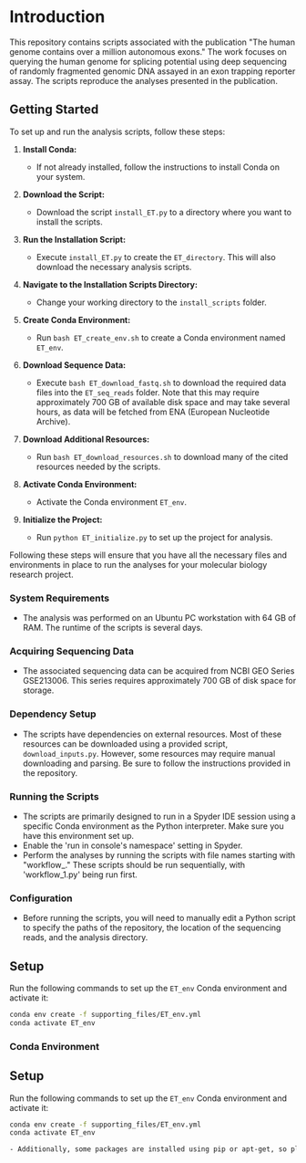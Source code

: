# Introduction

This repository contains scripts associated with the publication "The human genome contains over a million autonomous exons." The work focuses on querying the human genome for splicing potential using deep sequencing of randomly fragmented genomic DNA assayed in an exon trapping reporter assay. The scripts reproduce the analyses presented in the publication.

## Getting Started

To set up and run the analysis scripts, follow these steps:

1. **Install Conda:**
   - If not already installed, follow the instructions to install Conda on your system.

2. **Download the Script:**
   - Download the script `install_ET.py` to a directory where you want to install the scripts.

3. **Run the Installation Script:**
   - Execute `install_ET.py` to create the `ET_directory`. This will also download the necessary analysis scripts.

4. **Navigate to the Installation Scripts Directory:**
   - Change your working directory to the `install_scripts` folder.

5. **Create Conda Environment:**
   - Run `bash ET_create_env.sh` to create a Conda environment named `ET_env`.

6. **Download Sequence Data:**
   - Execute `bash ET_download_fastq.sh` to download the required data files into the `ET_seq_reads` folder. Note that this may require approximately 700 GB of available disk space and may take several hours, as data will be fetched from ENA (European Nucleotide Archive).

7. **Download Additional Resources:**
   - Run `bash ET_download_resources.sh` to download many of the cited resources needed by the scripts.

8. **Activate Conda Environment:**
   - Activate the Conda environment `ET_env`.

9. **Initialize the Project:**
   - Run `python ET_initialize.py` to set up the project for analysis.

Following these steps will ensure that you have all the necessary files and environments in place to run the analyses for your molecular biology research project.



### System Requirements

- The analysis was performed on an Ubuntu PC workstation with 64 GB of RAM. The runtime of the scripts is several days.

### Acquiring Sequencing Data

- The associated sequencing data can be acquired from NCBI GEO Series GSE213006. This series requires approximately 700 GB of disk space for storage. 

### Dependency Setup

- The scripts have dependencies on external resources. Most of these resources can be downloaded using a provided script, `download_inputs.py`. However, some resources may require manual downloading and parsing. Be sure to follow the instructions provided in the repository.

### Running the Scripts

- The scripts are primarily designed to run in a Spyder IDE session using a specific Conda environment as the Python interpreter. Make sure you have this environment set up.
- Enable the 'run in console's namespace' setting in Spyder.
- Perform the analyses by running the scripts with file names starting with "workflow_." These scripts should be run sequentially, with 'workflow_1.py' being run first.

### Configuration

- Before running the scripts, you will need to manually edit a Python script to specify the paths of the repository, the location of the sequencing reads, and the analysis directory.

## Setup

Run the following commands to set up the `ET_env` Conda environment and activate it:

```bash
conda env create -f supporting_files/ET_env.yml
conda activate ET_env
```


### Conda Environment

## Setup

Run the following commands to set up the `ET_env` Conda environment and activate it:

```bash
conda env create -f supporting_files/ET_env.yml
conda activate ET_env

- Additionally, some packages are installed using pip or apt-get, so please follow the installation instructions provided in the repository.


